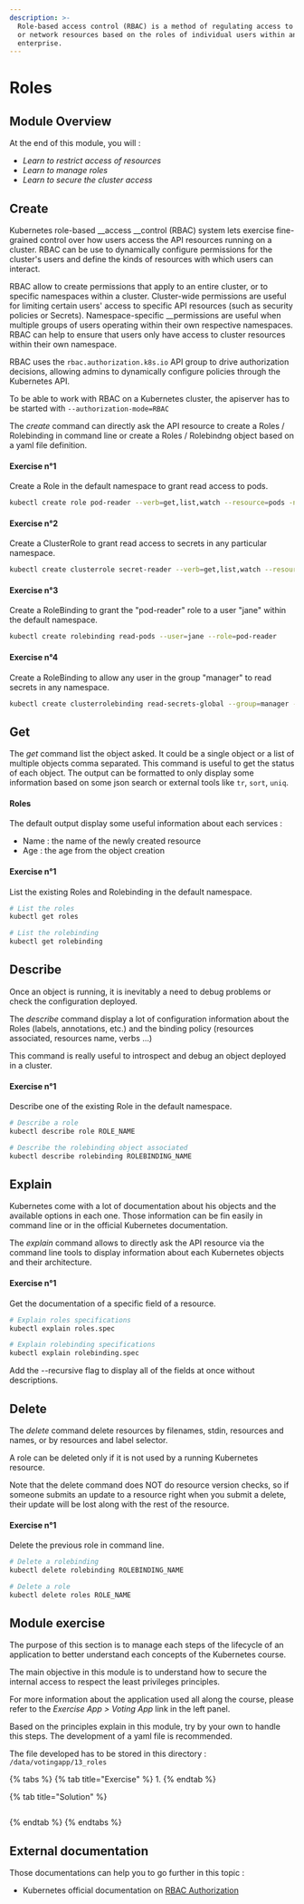 ```yaml
---
description: >-
  Role-based access control (RBAC) is a method of regulating access to computer
  or network resources based on the roles of individual users within an
  enterprise.
---
```


# Roles

## Module Overview

At the end of this module, you will :

* _Learn to restrict access of resources_
* _Learn to manage roles_
* _Learn to secure the cluster access_

## Create

Kubernetes role-based __access __control \(RBAC\) system lets exercise fine-grained control over how users access the API resources running on a cluster. RBAC can be use to dynamically configure permissions for the cluster's users and define the kinds of resources with which users can interact.

RBAC allow to create permissions that apply to an entire cluster, or to specific namespaces within a cluster. Cluster-wide permissions are useful for limiting certain users' access to specific API resources \(such as security policies or Secrets\). Namespace-specific __permissions are useful when multiple groups of users operating within their own respective namespaces. RBAC can help to ensure that users only have access to cluster resources within their own namespace.

RBAC uses the `rbac.authorization.k8s.io` API group to drive authorization decisions, allowing admins to dynamically configure policies through the Kubernetes API.

To be able to work with RBAC on a Kubernetes cluster, the apiserver has to be started with `--authorization-mode=RBAC`

The _create_ command can directly ask the API resource to create a Roles / Rolebinding in command line or create a Roles / Rolebindng object based on a yaml file definition.

#### Exercise n°1

Create a Role in the default namespace to grant read access to pods.

```bash
kubectl create role pod-reader --verb=get,list,watch --resource=pods -n default
```

#### Exercise n°2

Create a ClusterRole to grant read access to secrets in any particular namespace.

```bash
kubectl create clusterrole secret-reader --verb=get,list,watch --resource=secrets
```

#### Exercise n°3

Create a RoleBinding to grant the "pod-reader" role to a user "jane" within the default namespace.

```bash
kubectl create rolebinding read-pods --user=jane --role=pod-reader
```

#### Exercise n°4

Create a RoleBinding to allow any user in the group "manager" to read secrets in any namespace.

```bash
kubectl create clusterrolebinding read-secrets-global --group=manager --clusterrole=secret-reader
```

## Get

The _get_ command list the object asked. It could be a single object or a list of multiple objects comma separated. This command is useful to get the status of each object. The output can be formatted to only display some information based on some json search or external tools like `tr`, `sort`, `uniq`.

#### Roles

The default output display some useful information about each services :

* Name : the name of the newly created resource
* Age : the age from the object creation

#### Exercise n°1

List the existing Roles and Rolebinding in the default namespace.

```bash
# List the roles
kubectl get roles

# List the rolebinding
kubectl get rolebinding
```

## Describe

Once an object is running, it is inevitably a need to debug problems or check the configuration deployed.

The _describe_ command display a lot of configuration information about the Roles \(labels, annotations, etc.\) and the binding policy \(resources associated, resources name, verbs ...\)

This command is really useful to introspect and debug an object deployed in a cluster.

#### Exercise n°1

Describe one of the existing Role in the default namespace.

```bash
# Describe a role
kubectl describe role ROLE_NAME

# Describe the rolebinding object associated
kubectl describe rolebinding ROLEBINDING_NAME
```

## Explain

Kubernetes come with a lot of documentation about his objects and the available options in each one. Those information can be fin easily in command line or in the official Kubernetes documentation.

The _explain_ command allows to directly ask the API resource via the command line tools to display information about each Kubernetes objects and their architecture.

#### Exercise n°1

Get the documentation of a specific field of a resource.

```bash
# Explain roles specifications
kubectl explain roles.spec

# Explain rolebinding specifications
kubectl explain rolebinding.spec
```

Add the --recursive flag to display all of the fields at once without descriptions.

## Delete

The _delete_ command delete resources by filenames, stdin, resources and names, or by resources and label selector.

A role can be deleted only if it is not used by a running Kubernetes resource.

Note that the delete command does NOT do resource version checks, so if someone submits an update to a resource right when you submit a delete, their update will be lost along with the rest of the resource.

#### Exercise n°1

Delete the previous role in command line.

```bash
# Delete a rolebinding
kubectl delete rolebinding ROLEBINDING_NAME

# Delete a role
kubectl delete roles ROLE_NAME
```

## Module exercise

The purpose of this section is to manage each steps of the lifecycle of an application to better understand each concepts of the Kubernetes course.

The main objective in this module is to understand how to secure the internal access to respect the least privileges principles.

For more information about the application used all along the course, please refer to the _Exercise App &gt; Voting App_ link in the left panel.

Based on the principles explain in this module, try by your own to handle this steps. The development of a yaml file is recommended.

The file developed has to be stored in this directory : `/data/votingapp/13_roles`

{% tabs %}
{% tab title="Exercise" %}
1.
{% endtab %}

{% tab title="Solution" %}
```bash

```
{% endtab %}
{% endtabs %}

## External documentation

Those documentations can help you to go further in this topic :

* Kubernetes official documentation on [RBAC Authorization](https://kubernetes.io/docs/reference/access-authn-authz/rbac/)


